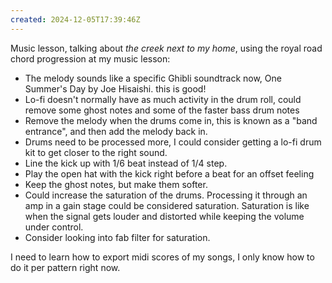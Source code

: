 ```yaml
---
created: 2024-12-05T17:39:46Z
---
```


Music lesson, talking about _the creek next to my home_, using the royal road chord progression at my music lesson:
- The melody sounds like a specific Ghibli soundtrack now, One Summer's Day by Joe Hisaishi. this is good!
- Lo-fi doesn't normally have as much activity in the drum roll, could remove some ghost notes and some of the faster bass drum notes
- Remove the melody when the drums come in, this is known as a "band entrance", and then add the melody back in.
- Drums need to be processed more, I could consider getting a lo-fi drum kit to get closer to the right sound.
- Line the kick up with 1/6 beat instead of 1/4 step.
- Play the open hat with the kick right before a beat for an offset feeling
- Keep the ghost notes, but make them softer.
- Could increase the saturation of the drums. Processing it through an amp in a gain stage could be considered saturation. Saturation is like when the signal gets louder and distorted while keeping the volume under control.
- Consider looking into fab filter for saturation.

I need to learn how to export midi scores of my songs, I only know how to do it per pattern right now.
